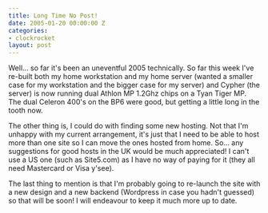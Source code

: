```yaml
---
title: Long Time No Post!
date: 2005-01-20 00:00:00 Z
categories:
- clockrocket
layout: post
---
```


Well... so far it's been an uneventful 2005 technically.  So far this week I've re-built both my home workstation and my home server (wanted a smaller case for my workstation and the bigger case for my server) and Cypher (the server) is now running dual Athlon MP 1.2Ghz chips on a Tyan Tiger MP.  The dual Celeron 400's on the BP6 were good, but getting a little long in the tooth now.

The other thing is, I could do with finding some new hosting.  Not that I'm unhappy with my current arrangement, it's just that I need to be able to host more than one site so I can move the ones hosted from home.  So... any suggestions for good hosts in the UK would be much appreciated!  I can't use a US one (such as Site5.com) as I have no way of paying for it (they all need Mastercard or Visa y'see).

The last thing to mention is that I'm probably going to re-launch the site with a new design and a new backend (Wordpress in case you hadn't guessed) so that will be soon!  I will endeavour to keep it much more up to date.
